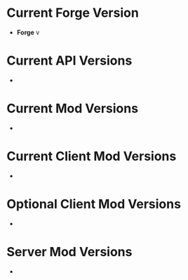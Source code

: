 Current Forge Version
=
- **Forge** v

Current API Versions
=
-

Current Mod Versions
=
-

Current Client Mod Versions
=
-

Optional Client Mod Versions
=
-

Server Mod Versions
=
-
